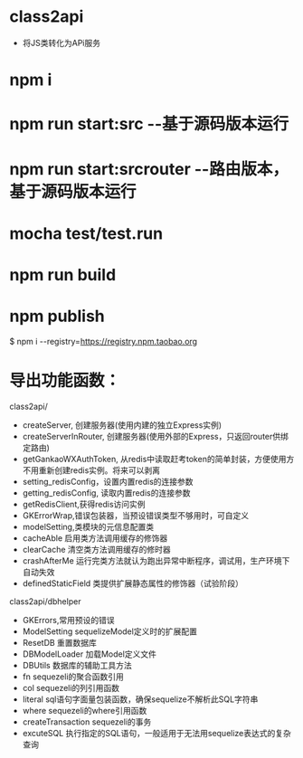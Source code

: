 # class2api
- 将JS类转化为APi服务

# npm i

# npm run start:src  --基于源码版本运行
# npm run start:srcrouter  --路由版本，基于源码版本运行

# mocha test/test.run

# npm run build
# npm publish

$ npm i --registry=https://registry.npm.taobao.org 

# 导出功能函数：
class2api/
- createServer, 创建服务器(使用内建的独立Express实例)
- createServerInRouter, 创建服务器(使用外部的Express，只返回router供绑定路由)
- getGankaoWXAuthToken, 从redis中读取赶考token的简单封装，方便使用方不用重新创建redis实例。将来可以剥离
- setting_redisConfig，设置内置redis的连接参数
- getting_redisConfig, 读取内置redis的连接参数
- getRedisClient,获得redis访问实例
- GKErrorWrap,错误包装器，当预设错误类型不够用时，可自定义
- modelSetting,类模块的元信息配置类
- cacheAble 启用类方法调用缓存的修饰器
- clearCache    清空类方法调用缓存的修时器
- crashAfterMe  运行完类方法就认为跑出异常中断程序，调试用，生产环境下自动失效
- definedStaticField    类提供扩展静态属性的修饰器（试验阶段）

class2api/dbhelper
- GKErrors,常用预设的错误  
- ModelSetting  sequelizeModel定义时的扩展配置
- ResetDB   重置数据库
- DBModelLoader 加载Model定义文件
- DBUtils   数据库的辅助工具方法
- fn        sequezeli的聚合函数引用
- col       sequezeli的列引用函数
- literal   sql语句字面量包装函数，确保sequelize不解析此SQL字符串
- where     sequezeli的where引用函数
- createTransaction sequezeli的事务
- excuteSQL 执行指定的SQL语句，一般适用于无法用sequelize表达式的复杂查询


